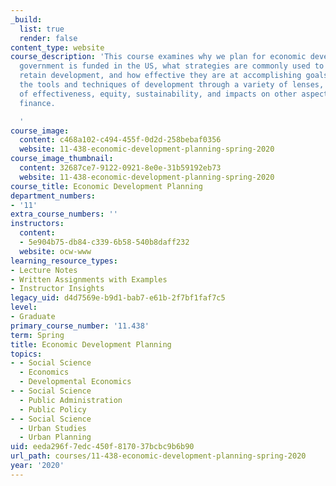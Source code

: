 ```yaml
---
_build:
  list: true
  render: false
content_type: website
course_description: 'This course examines why we plan for economic development, how
  government is funded in the US, what strategies are commonly used to attract and
  retain development, and how effective they are at accomplishing goals. We look at
  the tools and techniques of development through a variety of lenses, including those
  of effectiveness, equity, sustainability, and impacts on other aspects of public
  finance.

  '
course_image:
  content: c468a102-c494-455f-0d2d-258bebaf0356
  website: 11-438-economic-development-planning-spring-2020
course_image_thumbnail:
  content: 32687ce7-9122-0921-8e0e-31b59192eb73
  website: 11-438-economic-development-planning-spring-2020
course_title: Economic Development Planning
department_numbers:
- '11'
extra_course_numbers: ''
instructors:
  content:
  - 5e904b75-db84-c339-6b58-540b8daff232
  website: ocw-www
learning_resource_types:
- Lecture Notes
- Written Assignments with Examples
- Instructor Insights
legacy_uid: d4d7569e-b9d1-bab7-e61b-2f7bf1faf7c5
level:
- Graduate
primary_course_number: '11.438'
term: Spring
title: Economic Development Planning
topics:
- - Social Science
  - Economics
  - Developmental Economics
- - Social Science
  - Public Administration
  - Public Policy
- - Social Science
  - Urban Studies
  - Urban Planning
uid: eeda296f-7edc-450f-8170-37bcbc9b6b90
url_path: courses/11-438-economic-development-planning-spring-2020
year: '2020'
---
```

